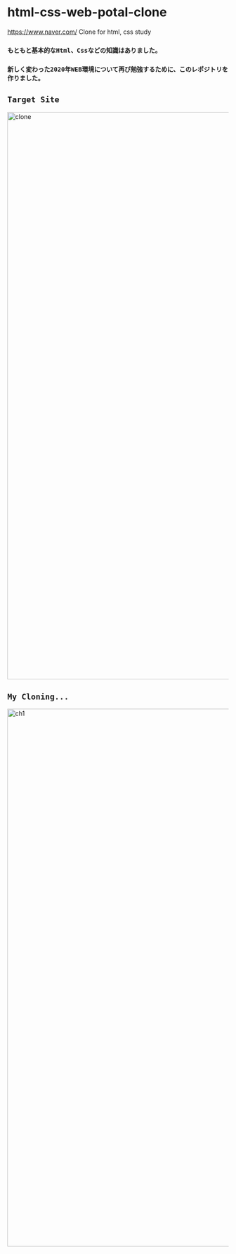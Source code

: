 # html-css-web-potal-clone
https://www.naver.com/ Clone for html, css study

### `もともと基本的なHtml、Cssなどの知識はありました。`
### `新しく変わった2020年WEB環境について再び勉強するために、このレポジトリを作りました。`

## `Target Site`
<img width="1289" alt="clone" src="https://user-images.githubusercontent.com/49154920/87513974-7f471800-c6b4-11ea-8876-d64976ab887c.png">



## `My Cloning...`
<img width="1222" alt="ch1" src="https://user-images.githubusercontent.com/49154920/87514038-971e9c00-c6b4-11ea-8d4d-e1b11a3b4e41.png">
